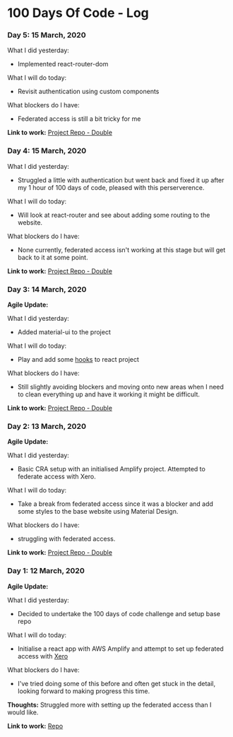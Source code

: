 # 100 Days Of Code - Log

### Day 5: 15 March, 2020
What I did yesterday:
* Implemented react-router-dom

What I will do today:
* Revisit authentication using custom components


What blockers do I have:
* Federated access is still a bit tricky for me

**Link to work:** [Project Repo - Double](https://github.com/jds-walker/double)


### Day 4: 15 March, 2020
What I did yesterday:
* Struggled a little with authentication but went back and fixed it up after my 1 hour of 100 days of code, pleased with this perserverence.

What I will do today:
* Will look at react-router and see about adding some routing to the website.


What blockers do I have:
* None currently, federated access isn't working at this stage but will get back to it at some point.

**Link to work:** [Project Repo - Double](https://github.com/jds-walker/double)



### Day 3: 14 March, 2020 

**Agile Update:** 

What I did yesterday:
* Added material-ui to the project

What I will do today:
* Play and add some [hooks](https://reactjs.org/docs/hooks-overview.html) to react project


What blockers do I have:
* Still slightly avoiding blockers and moving onto new areas when I need to clean everything up and have it working it might be difficult.

**Link to work:** [Project Repo - Double](https://github.com/jds-walker/double)

### Day 2: 13 March, 2020 

**Agile Update:** 

What I did yesterday:
* Basic CRA setup with an initialised Amplify project. Attempted to federate access with Xero.

What I will do today:
* Take a break from federated access since it was a blocker and add some styles to the base website using Material Design.


What blockers do I have:
* struggling with federated access.

**Link to work:** [Project Repo - Double](https://github.com/jds-walker/double)


### Day 1: 12 March, 2020 

**Agile Update:** 

What I did yesterday:
* Decided to undertake the 100 days of code challenge and setup base repo

What I will do today:
* Initialise a react app with AWS Amplify and attempt to set up federated access with [Xero](https://xero.com)


What blockers do I have:
* I've tried doing some of this before and often get stuck in the detail, looking forward to making progress this time.

**Thoughts:**
Struggled more with setting up the federated access than I would like. 

**Link to work:** [Repo](https://github.com/jds-walker/double)

